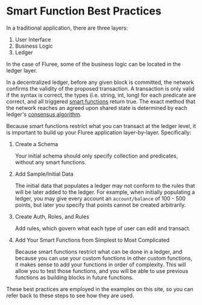 # Smart Function Best Practices

In a traditional application, there are three layers:

1. User Interface
2. Business Logic
3. Ledger

In the case of Fluree, some of the business logic can be located in the ledger layer.

In a decentralized ledger, before any given block is committed, the network confirms
the validity of the proposed transaction. A transaction is only valid if the syntax
is correct, the types (i.e. string, int, long) for each predicate are correct, and
all triggered [smart functions](/concepts/smart-functions/smartfunctions.md) return true.
The exact method that the network reaches an agreed upon shared state is determined
by each ledger's [consensus algorithm](/concepts/infrastructure/consensus_algorithms.md).

Because smart functions restrict what you can transact at the ledger level, it is
important to build up your Fluree application layer-by-layer. Specifically:

1. Create a Schema

   Your initial schema should only specify collection and predicates, without any
   smart functions.

2. Add Sample/Initial Data

   The initial data that populates a ledger may not conform to the rules that will
   be later added to the ledger. For example, when initially populating a ledger,
   you may give every account an `account/balance` of 100 - 500 points, but later
   you specify that points cannot be created arbitrarily.

3. Create Auth, Roles, and Rules

   Add rules, which govern what each type of user can edit and transact.

4. Add Your Smart Functions from Simplest to Most Complicated

   Because smart functions restrict what can be done in a ledger, and because you
   can use your custom functions in other custom functions, it makes sense to add
   your functions in order of complexity. This will allow you to test those functions,
   and you will be able to use previous functions as building blocks in future functions.

These best practices are employed in the examples on this site, so you can refer
back to these steps to see how they are used.

